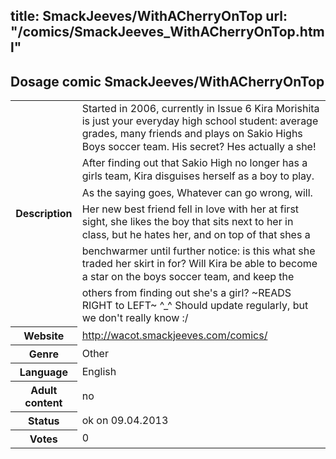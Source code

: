title: SmackJeeves/WithACherryOnTop
url: "/comics/SmackJeeves_WithACherryOnTop.html"
---
Dosage comic SmackJeeves/WithACherryOnTop
-----------------------------------------

<table class="comicinfo">
<tr>
<th>Description</th><td>Started in 2006, currently in Issue 6 Kira Morishita is just your everyday high school student: average grades, many friends and plays on Sakio Highs Boys soccer team. His secret? Hes actually a she! After finding out that Sakio High no longer has a girls team, Kira disguises herself as a boy to play. As the saying goes, Whatever can go wrong, will. Her new best friend fell in love with her at first sight, she likes the boy that sits next to her in class, but he hates her, and on top of that shes a benchwarmer until further notice: is this what she traded her skirt in for? Will Kira be able to become a star on the boys soccer team, and keep the others from finding out she's a girl? ~READS RIGHT to LEFT~ ^_^ Should update regularly, but we don't really know :/</td>
</tr>
<tr>
<th>Website</th><td><a href="http://wacot.smackjeeves.com/comics/">http://wacot.smackjeeves.com/comics/</a></td>
</tr>
<tr>
<th>Genre</th><td>Other</td>
</tr>
<tr>
<th>Language</th><td>English</td>
</tr>
<tr>
<th>Adult content</th><td>no</td>
</tr>
<tr>
<th>Status</th><td>ok on 09.04.2013</td>
</tr>
<tr>
<th>Votes</th><td>0</div></td>
</tr>
</table>

